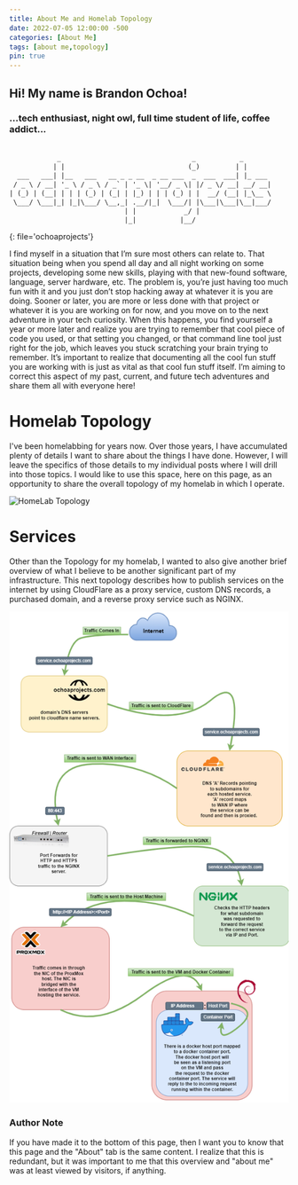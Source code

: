 ```yaml
---
title: About Me and Homelab Topology
date: 2022-07-05 12:00:00 -500
categories: [About Me]
tags: [about me,topology]
pin: true
---
```


## Hi! My name is Brandon Ochoa! 
### ...tech enthusiast, night owl, full time student of life, coffee addict...

```

            _                                 _           _       
           | |                               (_)         | |      
  ___   ___| |__   ___   __ _ _ __  _ __ ___  _  ___  ___| |_ ___ 
 / _ \ / __| '_ \ / _ \ / _` | '_ \| '__/ _ \| |/ _ \/ __| __/ __|
| (_) | (__| | | | (_) | (_| | |_) | | | (_) | |  __/ (__| |_\__ \
 \___/ \___|_| |_|\___/ \__,_| .__/|_|  \___/| |\___|\___|\__|___/
                             | |            _/ |                  
                             |_|           |__/                   

```
{: file='ochoaprojects'}

I find myself in a situation that I’m sure most others can relate to. That situation being when you spend all day and all night working on some projects, developing some new skills, playing with that new-found software, language, server hardware, etc. The problem is, you’re just having too much fun with it and you just don’t stop hacking away at whatever it is you are doing. Sooner or later, you are more or less done with that project or whatever it is you are working on for now, and you move on to the next adventure in your tech curiosity. When this happens, you find yourself a year or more later and realize you are trying to remember that cool piece of code you used, or that setting you changed, or that command line tool just right for the job, which leaves you stuck scratching your brain trying to remember. It’s important to realize that documenting all the cool fun stuff you are working with is just as vital as that cool fun stuff itself. I’m aiming to correct this aspect of my past, current, and future tech adventures and share them all with everyone here!

# Homelab Topology

I've been homelabbing for years now. Over those years, I have accumulated plenty of details I want to share about the things I have done. However, I will leave the specifics of those details to my individual posts where I will drill into those topics. I would like to use this space, here on this page, as an opportunity to share the overall topology of my homelab in which I operate.

![HomeLab Topology](/project-assets/AboutTab/HomeLab.drawio.png)



# Services

Other than the Topology for my homelab, I wanted to also give another brief overview of what I believe to be another significant part of my infrastructure. This next topology describes how to publish services on the internet by using CloudFlare as a proxy service, custom DNS records, a purchased domain, and a reverse proxy service such as NGINX.

![Services Topology](/project-assets/AboutTab/PublicServices.drawio.png)

### Author Note
If you have made it to the bottom of this page, then I want you to know that this page and the "About" tab is the same content. I realize that this is redundant, but it was important to me that this overview and "about me" was at least viewed by visitors, if anything.
